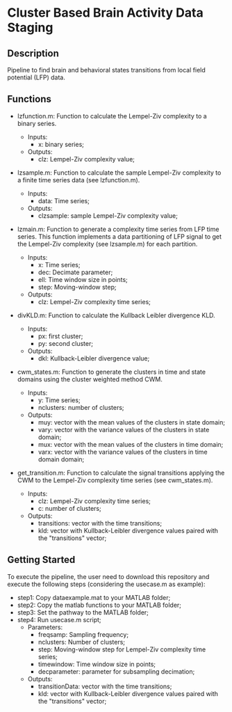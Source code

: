 # Cluster Based Brain Activity Data Staging

## Description

Pipeline to find brain and behavioral states transitions from local field potential (LFP) data.

## Functions

* lzfunction.m: Function to calculate the Lempel-Ziv complexity to a binary series.
  - Inputs:
    * x: binary series;
  - Outputs:
    * clz: Lempel-Ziv complexity value;

* lzsample.m: Function to calculate the sample Lempel-Ziv complexity to a finite time series data (see lzfunction.m).
  - Inputs:
    * data: Time series;
  - Outputs:
    * clzsample: sample Lempel-Ziv complexity value;

* lzmain.m: Function to generate a complexity time series from LFP time series. This function implements a data partitioning of LFP signal to get the Lempel-Ziv complexity (see lzsample.m) for each partition.
  - Inputs:
    * x: Time series;
    * dec: Decimate parameter;
    * ell: Time window size in points;
    * step: Moving-window step;
  - Outputs:
    * clz: Lempel-Ziv complexity time series;

* divKLD.m: Function to calculate the Kullback Leibler divergence KLD.
  - Inputs:
    * px: first cluster;
    * py: second cluster;
  - Outputs:
    * dkl: Kullback-Leibler divergence value;

* cwm_states.m: Function to generate the clusters in time and state domains using the cluster weighted method CWM.
  - Inputs:
    * y: Time series;
    * nclusters: number of clusters;
  - Outputs:
    * muy: vector with the mean values of the clusters in state domain;
    * vary: vector with the variance values of the clusters in state domain;
    * mux: vector with the mean values of the clusters in time domain;
    * varx: vector with the variance values of the clusters in time domain domain;

* get_transition.m: Function to calculate the signal transitions applying the CWM to the Lempel-Ziv complexity time series (see cwm_states.m).
  - Inputs:
    * clz: Lempel-Ziv complexity time series;
    * c: number of clusters;
  - Outputs:
    * transitions: vector with the time transitions;
    * kld: vector with Kullback-Leibler divergence values paired with the "transitions" vector;

## Getting Started

To execute the pipeline, the user need to download this repository and execute the following steps (considering the usecase.m as example):

* step1: Copy dataexample.mat to your MATLAB folder;
* step2: Copy the matlab functions to your MATLAB folder;
* step3: Set the pathway to the MATLAB folder;
* step4: Run usecase.m script;
  - Parameters:
    * freqsamp: Sampling frequency;
    * nclusters: Number of clusters;
    * step: Moving-window step for Lempel-Ziv complexity time series;
    * timewindow: Time window size in points;
    * decparameter: parameter for subsampling  decimation;
  - Outputs:
    * transitionData: vector with the time transitions;
    * kld: vector with Kullback-Leibler divergence values paired with the "transitions" vector;

